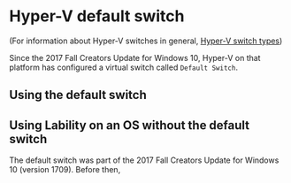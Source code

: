 ---
---

# Hyper-V default switch

(For information about Hyper-V switches in general,
[Hyper-V switch types](switch-types))

Since the 2017 Fall Creators Update for Windows 10,
Hyper-V on that platform has configured a virtual switch called `Default Switch`.

## Using the default switch

## Using Lability on an OS without the default switch

The default switch was part of the 2017 Fall Creators Update for Windows 10 (version 1709).
Before then,
